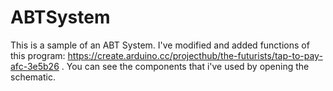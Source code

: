 # ABTSystem

This is a sample of an ABT System.
I've modified and added functions of this program: https://create.arduino.cc/projecthub/the-futurists/tap-to-pay-afc-3e5b26 .
You can see the components that i've used by opening the schematic.
